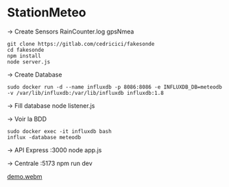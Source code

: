 # StationMeteo

-> Create Sensors RainCounter.log gpsNmea
```shell
git clone https://gitlab.com/cedricici/fakesonde
cd fakesonde
npm install 
node server.js
```

-> Create Database
```shell
sudo docker run -d --name influxdb -p 8086:8086 -e INFLUXDB_DB=meteodb -v /var/lib/influxdb:/var/lib/influxdb influxdb:1.8
```

-> Fill database
node listener.js

-> Voir la BDD
```shell
sudo docker exec -it influxdb bash
influx -database meteodb
```

-> API Express :3000
node app.js 

-> Centrale :5173
npm run dev

[demo.webm](https://github.com/Matheoia/StationMeteo/assets/121936719/702409d0-eb91-4b5e-8990-dc196d1c74a3)

